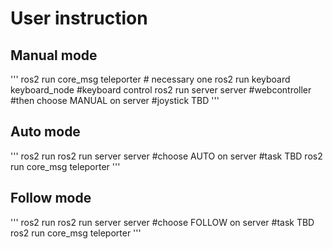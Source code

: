 # User instruction
## Manual mode

'''
ros2 run core_msg teleporter # necessary one
ros2 run keyboard keyboard_node  #keyboard control
ros2 run server server #webcontroller #then choose MANUAL on server
#joystick TBD
'''

## Auto mode
'''
ros2 run ros2 run server server #choose AUTO on server #task TBD
ros2 run core_msg teleporter
'''

## Follow mode
'''
ros2 run ros2 run server server #choose FOLLOW on server #task TBD
ros2 run core_msg teleporter
'''
